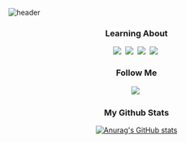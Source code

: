 ![header](https://capsule-render.vercel.app/api?type=soft&color=hexacode000000&text=Welcome!&fontColor=8000FF&fontAlign=78&animation=fadeIn)
</p>


<h3 align="center"> Learning About </h3>
<p align="center">
    <img src="https://img.shields.io/badge/C++-00599C?style=flat-square&logo=Java&logoColor=white"/></a>&nbsp
    <img src="https://img.shields.io/badge/C-A8B9CC?style=flat-square&logo=Java&logoColor=white"/></a>&nbsp
    <img src="https://img.shields.io/badge/Python-3776AB?style=flat-square&logo=Java&logoColor=white"/></a>&nbsp
    <img src="https://img.shields.io/badge/Unity-FFFFFF?style=flat-square&logo=Java&logoColor=white"/></a>&nbsp
</p>

<h3 align="center"> Follow Me </h3>
<p align="center">
  <a href="https://instagram.com/gmlwo_00?igshid=YmMyMTA2M2Y="><img src="https://img.shields.io/badge/Instagram-E4405F?style=flat-square&logo=Instagram&logoColor=white&link=https://instagram.com/gmlwo_00?igshid=YmMyMTA2M2Y="/></a>&nbsp
</p>
<h3 align="center"> My Github Stats </h3>
<div align="center">

[![Anurag's GitHub stats](https://github-readme-stats.vercel.app/api?username=chlgmlwo&hide_title=true&show_icons=true&include_all_commits=true&disable_animations=true&theme=midnight-purple)](https://github.com/anuraghazra/github-readme-stats)
</div>
